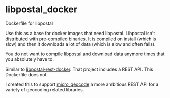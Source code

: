 # libpostal_docker
Dockerfile for libpostal

Use this as a base for docker images that need libpostal. Libpostal isn't distributed with pre-compiled binaries. It is compiled on install (which is slow) and then it downloads a lot of data (which is slow and often fails).

You do not want to compile libpostal and download data anymore times that you absolutely have to.

Similar to [libpostal-rest-docker](https://github.com/johnlonganecker/libpostal-rest-docker/blob/master/Dockerfile). That project includes a REST API. This Dockerfile does not.

I created this to support [micro_geocode](https://github.com/matthewdeanmartin/micro_geocode) a more ambitious REST API for a variety of geocoding related libraries.
